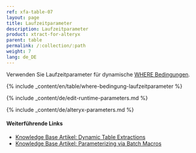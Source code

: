 ```yaml
---
ref: xfa-table-07
layout: page
title: Laufzeitparameter
description: Laufzeitparameter
product: xtract-for-alteryx
parent: table
permalink: /:collection/:path
weight: 7
lang: de_DE
---
```


Verwenden Sie Laufzeitparameter für dynamische [WHERE Bedingungen](./where-bedingung).

{% include _content/en/table/where-bedingung-laufzeitparameter %}

{% include _content/de/edit-runtime-parameters.md %}

{% include _content/de/alteryx-parameters.md %}

#### Weiterführende Links
- [Knowledge Base Artikel: Dynamic Table Extractions](https://kb.theobald-software.com/xtract-for-alteryx/dynamic-table-extractions)
- [Knowledge Base Artikel: Parameterizing via Batch Macros](https://kb.theobald-software.com/xtract-for-alteryx/parameterizing)